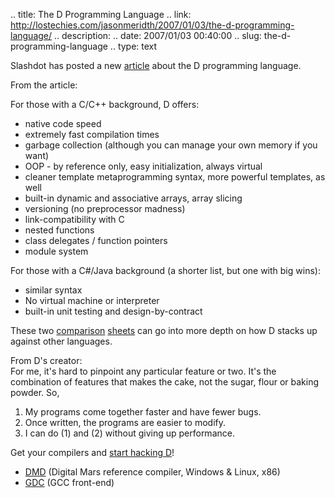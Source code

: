 .. title: The D Programming Language
.. link: http://lostechies.com/jasonmeridth/2007/01/03/the-d-programming-language/
.. description: 
.. date: 2007/01/03 00:40:00
.. slug: the-d-programming-language
.. type: text


Slashdot has posted a new [article](http://developers.slashdot.org/article.pl%3fsid%3d07/01/01/2041256%26from%3drss) about the D programming language.

From the article:

For those with a C/C++ background, D offers: 

  * native code speed 
  * extremely fast compilation times 
  * garbage collection (although you can manage your own memory if you want) 
  * OOP - by reference only, easy initialization, always virtual 
  * cleaner template metaprogramming syntax, more powerful templates, as well 
  * built-in dynamic and associative arrays, array slicing 
  * versioning (no preprocessor madness) 
  * link-compatibility with C 
  * nested functions 
  * class delegates / function pointers 
  * module system 

For those with a C#/Java background (a shorter list, but one with big wins): 

  * similar syntax 
  * No virtual machine or interpreter 
  * built-in unit testing and design-by-contract 

These two [comparison](http://www.prowiki.org/wiki4d/wiki.cgi%3fLanguagesVersusD) [sheets](http://www.digitalmars.com/d/comparison.html) can go into more depth on how D stacks up against other languages.  
  
From D's creator:  
For me, it's hard to pinpoint any particular feature or two. It's the combination of features that makes the cake, not the sugar, flour or baking powder. So, 

  1. My programs come together faster and have fewer bugs. 
  2. Once written, the programs are easier to modify. 
  3. I can do (1) and (2) without giving up performance. 

Get your compilers and [start hacking D](http://www.dsource.org/)! 

  * [DMD](http://www.digitalmars.com/d/dcompiler.html) (Digital Mars reference compiler, Windows & Linux, x86) 
  * [GDC](http://sourceforge.net/projects/dgcc/) (GCC front-end)
